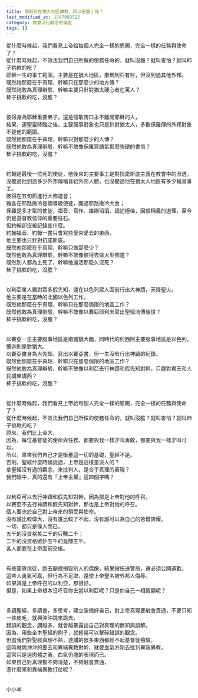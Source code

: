 ```yaml
---
title: 耶穌只在猶大地區傳教，所以是膽小鬼？
last_modified_at: 1547993522
category: 教會流行觀念的偏差
tags: []
---
```


<p>從什麼時候起，我們看見上帝給每個人完全一樣的恩賜，完全一樣的任務與使命了？<br/>從什麼時候起，不效法我們自己所做的使務任命的，就叫沒膽？就叫害怕？就叫柿子挑軟的吃？<br/><!--more-->耶穌一生的事工範圍，主要是在猶大地區，撒瑪利亞有些，但沒到過其他外邦。<br/>既然祂那麼在乎真理，幹嘛只在那麼少的地方傳？<br/>既然祂敢為真理辯駁，幹嘛主要只針對猶太硬心者在罵人？<br/>柿子挑軟的吃，沒膽？<br/><br/><br/>彼得身為耶穌重要弟子，還是個敢誇口永不離開耶穌的人，<br/>結果，連聖靈降臨之後，主要服事對象也只是針對猶太人，多數保羅傳的外邦對象不是他的範圍。<br/>既然他那麼在乎真理，幹嘛只對那麼少的人傳？<br/>既然他敢為真理辯駁，幹嘛不敢像保羅寫語氣那麼強硬的書信？<br/>柿子挑軟的吃，沒膽？<br/><br/><br/>約翰是最後一位死的使徒，他後來的主要事工是對抗諾斯底主義在教會中的滲透。<br/>沒聽過他到過多少外邦傳福音給外邦人聽，也沒聽過他在猶太人地區有多少福音事工。<br/>彼得在五旬節進行大佈道會；<br/>雅各在耶路撒冷是領導級使徒，開過耶路撒冷大會；<br/>保羅是多才型的使徒，福音、寫作、雄辯滔滔、論述極佳，因信稱義的道理，至今仍是基督教信仰的重要柱石。<br/>但約翰卻沒被記錄些什麼。<br/>約翰福音、約翰一書只會寫些愛來愛去的東西，<br/>他主要也只針對抗諾斯底。<br/>既然他那麼在乎真理，幹嘛只做那麼少？<br/>既然他敢為真理辯駁，幹嘛不敢像彼得去做大型佈道？<br/>既然別人都為主死了，幹嘛他還活那麼久沒死？<br/>柿子挑軟的吃，沒膽？<br/><br/><br/>以利亞單人獨對眾多假先知，還在以色列眾人面前行出大神蹟，天降聖火。<br/>他主要是在當時的北國以色列工作。<br/>既然他那麼在乎真理，幹嘛只在那麼侷限的地區工作？<br/>既然他敢為真理辯駁，幹嘛不敢像以賽亞耶利米寫出聖經流傳後世？<br/>柿子挑軟的吃，沒膽？<br/><br/><br/>以賽亞一生主要服事地區是南國猶大國，同時代的何西阿主要服事地區是以色列，彌迦則是對猶大。<br/>以賽亞雖身為大先知，寫出以賽亞書，但一生沒有行出神蹟的紀錄。<br/>既然他那麼在乎真理，幹嘛只在那麼侷限的地區工作？<br/>既然他敢為真理辯駁，幹嘛不敢像以利亞去行神蹟和假先知對幹，只趕對君王和人民講東講西？<br/>柿子挑軟的吃，沒膽？<br/><br/><br/>從什麼時候起，我們看見上帝給每個人完全一樣的恩賜，完全一樣的任務與使命了？<br/>從什麼時候起，不效法我們自己所做的使務任命的，就叫沒膽？就叫害怕？就叫柿子挑軟的吃？<br/>原來，我們比上帝大，<br/>因為，每位基督徒的使命與任務，都要與我一樣才叫勇敢，都要與我一樣才叫可以。<br/>所以，原來我們自己才是衡量這一切的基礎，聖經不是。<br/>否則，聖經什麼時候說過，上帝是這樣差派人的？<br/>拿聖經沒有過的觀念，來批判人，是合乎真理的表現？<br/>我們眼中，真的還有『上帝主權』這四個字嗎？<br/><br/><br/>以利亞可以去行神蹟和假先知對幹，因為那是上帝對他的呼召。<br/>以賽亞不去行神蹟和假先知對幹，那也是上帝對他的呼召。<br/>個人要忠於自己對上帝來的領受與使命。<br/>沒有誰比較偉大，沒有誰比較了不起，沒有誰可以為自己的苦難誇耀。<br/>一切，都只是僕人而已。<br/>五千的沒資格笑二千的只賺二千；<br/>二千的沒資格嫉妒五千的竟賺五千。<br/>各人都要在上帝面前交帳。<br/><br/><br/>有些靈恩信徒，跑去廟裡損毀別人的偶像，結果被扭送警局，還必須公開道歉。<br/>這些人勇氣可嘉，但行為不足取，還使上帝聖名被外邦人侮辱。<br/>如果真是上帝呼召的以利亞，那很好。<br/>但是，如果上帝根本沒呼召你去當以利亞呢？只是你自己一相情願呢？<br/><br/><br/>多讀聖經，多讀書，多思考，建立裝備好自己，對上帝真理要融會貫通，不要只知一些皮毛，就興沖沖跳來跳去。<br/>錯誤的觀念，講越多，就會越暴露出自己對真理的無知與誤解。<br/>因為，用些全本聖經的例子，就輕易可以擊碎錯誤的觀念。<br/>但當我們對聖經真理不熟，連講的很多東西都經不起基督徒檢驗，<br/>這時就興沖沖的要去和異端異教對幹、就要血氣方剛去批判異端異教，<br/>這常只是逞肉體之勇，血氣仍盛的表現而已。<br/>如果自己對真理都不夠清楚，不夠融會貫通，<br/>憑什麼來和異端異教打仗呢？<br/><br/><br/>小小羊<br/><br/></p><p> </p><br/>